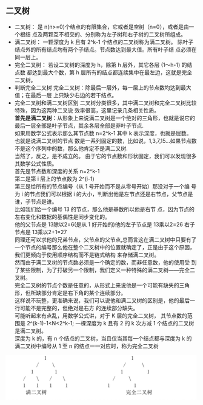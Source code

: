 ## 二叉树
- 二叉树： 是 n(n>=0)个结点的有限集合，它或者是空树（n=0），或者是由一个根结 点及两颗互不相交的、分别称为左子树和右子树的二叉树所组成。 
- 满二叉树： 一颗深度为 k 且有 2^k-1 个结点的二叉树称为满二叉树。 除叶子结点外的所有结点均有两个子结点。节点数达到最大值。所有叶子结 点必须在同一层上。
- 完全二叉树： 若设二叉树的深度为 h，除第 h 层外，其它各层 (1～h-1) 的结点数 都达到最大个数，第 h 层所有的结点都连续集中在最左边，这就是完全二叉树。
- 判断完全二叉树 完全二叉树：除最后一层外，每一层上的节点数均达到最大值；在最后一层 上只缺少右边的若干结点。
- 完全二叉树和满二叉树区别 二叉树分类很多，其中满二叉树和完全二叉树比较特殊，因为这两种二叉说 效率很高，这里记录几条相关性质。<br>
   **首先是满二叉树**：从形象上来说满二叉树是一个绝对的三角形，也就是说它的最后一层全部是叶子节点，其余各层全部是非叶子节点.<br>
   如果用数学公式表示那么其节点数 n=2^k-1 其中 k 表示深度，也就是层数。<br>
   也就是说满二叉树的节点 数是一系列固定的数，比如说，1,3,7,15...如果节点数不是这个序列中的数，那么他肯定不是满二叉树.<br>
   当然了，反之，是不成立的。 由于它的节点数和形状固定，我们可以发现很多其数学公式性质。<br> 
   首先是节点数和深度的关系 n=2^k-1 <br>
   第二是第 i 层上的节点数为 2^(i-1) <br>
   第三是给所有的节点编号（从 1 号开始而不是从零号开始）那没对于一个编 号为 i 的节点我们可以根据 i 的大小，判断出他是左节点还是右节点，父节点是谁，子节点是谁。<br>
   比如我们给一个编号 13 的节点，那么他是基数所以他是右节 点，因为节点的左右变化和数据的基偶性是同步变化的。<br>
   他的父节点是 13除以2=6(是从 1 好开始的)他的左子节点是 13乘以2=26 右子节点是 13乘以2+1=27 <br>
   同理还可以求他的兄弟节点，父节点的父节点,总而言这在满二叉树中只要有了一个节点的编号那么他在整个二叉树中的位置就确定了，正是由于这个原因，我们更倾向于使用顺序结构而不是链式结构 来存储满二叉树。<br>
   然而由于满二叉树的节点数必须是一个确定的数，而非任意数，他的使用受 到了某些限制，为了打破另一个限制，我们定义一种特殊的满二叉树——完全二叉树。<br>
   完全二叉树的节点个数是任意的，从形式上来说他是一个可能有缺失的三角 形，但所缺部分肯定是右下角的某个连续部分。<br>
   这样说不玩整，更准确来说，我们可以说他和满二叉树的区别是，他的最后一行可能不是完整的，但绝对是右方 的连续部分缺失。<br>
   可能听起来有点乱，用数学公式讲，对于 K 层的完全二叉树， 其节点数的范围是 2^(k-1)-1<N<2^k-1; 一棵深度为 k 且有 2 的 k 次方减 1 个结点的二叉树是满二叉树。<br>
   深度为 k 的，有 n 个结点的二叉树，当且仅当其每一个结点都与深度为 k 的满二叉树中编号从 1 至 n 的结点一一对应时，称为完全二叉树<br>

![tree-1](./images/a.png)

